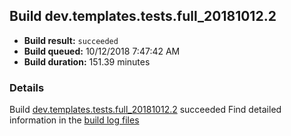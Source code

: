 ## Build dev.templates.tests.full_20181012.2
- **Build result:** `succeeded`
- **Build queued:** 10/12/2018 7:47:42 AM
- **Build duration:** 151.39 minutes
### Details
Build [dev.templates.tests.full_20181012.2](https://winappstudio.visualstudio.com/web/build.aspx?pcguid=a4ef43be-68ce-4195-a619-079b4d9834c2&builduri=vstfs%3a%2f%2f%2fBuild%2fBuild%2f26392) succeeded
Find detailed information in the [build log files](https://uwpctdiags.blob.core.windows.net/buildlogs/dev.templates.tests.full_20181012.2_logs.zip)
